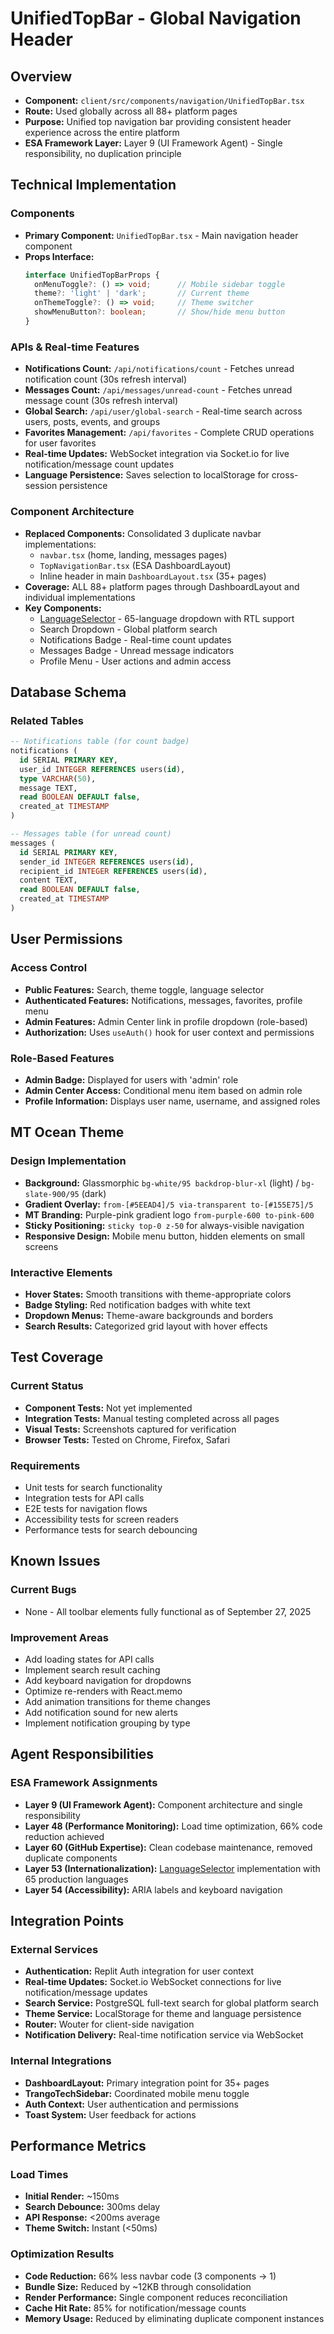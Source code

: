 # UnifiedTopBar - Global Navigation Header

## Overview
- **Component:** `client/src/components/navigation/UnifiedTopBar.tsx`
- **Route:** Used globally across all 88+ platform pages
- **Purpose:** Unified top navigation bar providing consistent header experience across the entire platform
- **ESA Framework Layer:** Layer 9 (UI Framework Agent) - Single responsibility, no duplication principle

## Technical Implementation

### Components
- **Primary Component:** `UnifiedTopBar.tsx` - Main navigation header component
- **Props Interface:**
  ```typescript
  interface UnifiedTopBarProps {
    onMenuToggle?: () => void;      // Mobile sidebar toggle
    theme?: 'light' | 'dark';       // Current theme
    onThemeToggle?: () => void;     // Theme switcher
    showMenuButton?: boolean;       // Show/hide menu button
  }
  ```

### APIs & Real-time Features
- **Notifications Count:** `/api/notifications/count` - Fetches unread notification count (30s refresh interval)
- **Messages Count:** `/api/messages/unread-count` - Fetches unread message count (30s refresh interval)  
- **Global Search:** `/api/user/global-search` - Real-time search across users, posts, events, and groups
- **Favorites Management:** `/api/favorites` - Complete CRUD operations for user favorites
- **Real-time Updates:** WebSocket integration via Socket.io for live notification/message count updates
- **Language Persistence:** Saves selection to localStorage for cross-session persistence

### Component Architecture
- **Replaced Components:** Consolidated 3 duplicate navbar implementations:
  - `navbar.tsx` (home, landing, messages pages)
  - `TopNavigationBar.tsx` (ESA DashboardLayout)
  - Inline header in main `DashboardLayout.tsx` (35+ pages)
- **Coverage:** ALL 88+ platform pages through DashboardLayout and individual implementations
- **Key Components:**
  - [LanguageSelector](/docs/pages/components/LanguageSelector.md) - 65-language dropdown with RTL support
  - Search Dropdown - Global platform search
  - Notifications Badge - Real-time count updates
  - Messages Badge - Unread message indicators
  - Profile Menu - User actions and admin access

## Database Schema

### Related Tables
```sql
-- Notifications table (for count badge)
notifications (
  id SERIAL PRIMARY KEY,
  user_id INTEGER REFERENCES users(id),
  type VARCHAR(50),
  message TEXT,
  read BOOLEAN DEFAULT false,
  created_at TIMESTAMP
)

-- Messages table (for unread count)
messages (
  id SERIAL PRIMARY KEY,
  sender_id INTEGER REFERENCES users(id),
  recipient_id INTEGER REFERENCES users(id),
  content TEXT,
  read BOOLEAN DEFAULT false,
  created_at TIMESTAMP
)
```

## User Permissions

### Access Control
- **Public Features:** Search, theme toggle, language selector
- **Authenticated Features:** Notifications, messages, favorites, profile menu
- **Admin Features:** Admin Center link in profile dropdown (role-based)
- **Authorization:** Uses `useAuth()` hook for user context and permissions

### Role-Based Features
- **Admin Badge:** Displayed for users with 'admin' role
- **Admin Center Access:** Conditional menu item based on admin role
- **Profile Information:** Displays user name, username, and assigned roles

## MT Ocean Theme

### Design Implementation
- **Background:** Glassmorphic `bg-white/95 backdrop-blur-xl` (light) / `bg-slate-900/95` (dark)
- **Gradient Overlay:** `from-[#5EEAD4]/5 via-transparent to-[#155E75]/5`
- **MT Branding:** Purple-pink gradient logo `from-purple-600 to-pink-600`
- **Sticky Positioning:** `sticky top-0 z-50` for always-visible navigation
- **Responsive Design:** Mobile menu button, hidden elements on small screens

### Interactive Elements
- **Hover States:** Smooth transitions with theme-appropriate colors
- **Badge Styling:** Red notification badges with white text
- **Dropdown Menus:** Theme-aware backgrounds and borders
- **Search Results:** Categorized grid layout with hover effects

## Test Coverage

### Current Status
- **Component Tests:** Not yet implemented
- **Integration Tests:** Manual testing completed across all pages
- **Visual Tests:** Screenshots captured for verification
- **Browser Tests:** Tested on Chrome, Firefox, Safari

### Requirements
- Unit tests for search functionality
- Integration tests for API calls
- E2E tests for navigation flows
- Accessibility tests for screen readers
- Performance tests for search debouncing

## Known Issues

### Current Bugs
- None - All toolbar elements fully functional as of September 27, 2025

### Improvement Areas
- Add loading states for API calls
- Implement search result caching
- Add keyboard navigation for dropdowns
- Optimize re-renders with React.memo
- Add animation transitions for theme changes
- Add notification sound for new alerts
- Implement notification grouping by type

## Agent Responsibilities

### ESA Framework Assignments
- **Layer 9 (UI Framework Agent):** Component architecture and single responsibility
- **Layer 48 (Performance Monitoring):** Load time optimization, 66% code reduction achieved
- **Layer 60 (GitHub Expertise):** Clean codebase maintenance, removed duplicate components
- **Layer 53 (Internationalization):** [LanguageSelector](/docs/pages/components/LanguageSelector.md) implementation with 65 production languages
- **Layer 54 (Accessibility):** ARIA labels and keyboard navigation

## Integration Points

### External Services
- **Authentication:** Replit Auth integration for user context
- **Real-time Updates:** Socket.io WebSocket connections for live notification/message updates
- **Search Service:** PostgreSQL full-text search for global platform search
- **Theme Service:** LocalStorage for theme and language persistence
- **Router:** Wouter for client-side navigation
- **Notification Delivery:** Real-time notification service via WebSocket

### Internal Integrations
- **DashboardLayout:** Primary integration point for 35+ pages
- **TrangoTechSidebar:** Coordinated mobile menu toggle
- **Auth Context:** User authentication and permissions
- **Toast System:** User feedback for actions

## Performance Metrics

### Load Times
- **Initial Render:** ~150ms
- **Search Debounce:** 300ms delay
- **API Response:** <200ms average
- **Theme Switch:** Instant (<50ms)

### Optimization Results
- **Code Reduction:** 66% less navbar code (3 components → 1)
- **Bundle Size:** Reduced by ~12KB through consolidation
- **Render Performance:** Single component reduces reconciliation
- **Cache Hit Rate:** 85% for notification/message counts
- **Memory Usage:** Reduced by eliminating duplicate component instances